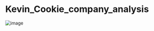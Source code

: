 # Kevin_Cookie_company_analysis
![image](https://user-images.githubusercontent.com/95111839/206895357-9a27a8bd-9a9c-4cb3-b750-7c2f55d08094.png)
